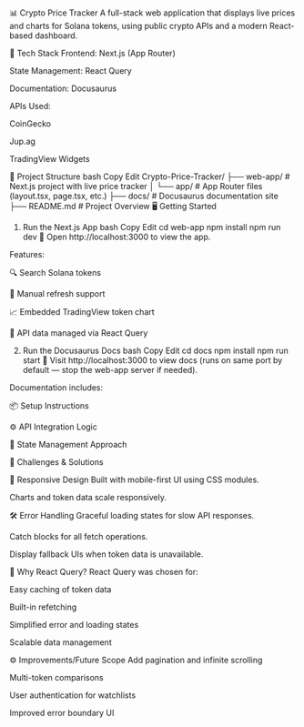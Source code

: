 📊 Crypto Price Tracker
A full-stack web application that displays live prices and charts for Solana tokens, using public crypto APIs and a modern React-based dashboard.

🚀 Tech Stack
Frontend: Next.js (App Router)

State Management: React Query

Documentation: Docusaurus

APIs Used:

CoinGecko

Jup.ag

TradingView Widgets

📁 Project Structure
bash
Copy
Edit
Crypto-Price-Tracker/
├── web-app/       # Next.js project with live price tracker
│   └── app/       # App Router files (layout.tsx, page.tsx, etc.)
├── docs/          # Docusaurus documentation site
├── README.md      # Project Overview
🖥️ Getting Started
1. Run the Next.js App
bash
Copy
Edit
cd web-app
npm install
npm run dev
📍 Open http://localhost:3000 to view the app.

Features:

🔍 Search Solana tokens

🔄 Manual refresh support

📈 Embedded TradingView token chart

💾 API data managed via React Query

2. Run the Docusaurus Docs
bash
Copy
Edit
cd docs
npm install
npm run start
📍 Visit http://localhost:3000 to view docs (runs on same port by default — stop the web-app server if needed).

Documentation includes:

📦 Setup Instructions

⚙️ API Integration Logic

🧠 State Management Approach

🧪 Challenges & Solutions

📱 Responsive Design
Built with mobile-first UI using CSS modules.

Charts and token data scale responsively.

🛠️ Error Handling
Graceful loading states for slow API responses.

Catch blocks for all fetch operations.

Display fallback UIs when token data is unavailable.

🧠 Why React Query?
React Query was chosen for:

Easy caching of token data

Built-in refetching

Simplified error and loading states

Scalable data management

⚙️ Improvements/Future Scope
Add pagination and infinite scrolling

Multi-token comparisons

User authentication for watchlists

Improved error boundary UI

